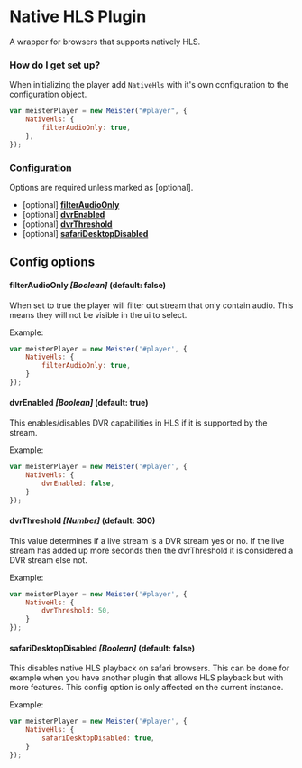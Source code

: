 # Native HLS Plugin #

A wrapper for browsers that supports natively HLS.

### How do I get set up? ###

When initializing the player add `NativeHls` with it's own configuration to the configuration object.

``` JavaScript
var meisterPlayer = new Meister("#player", {
    NativeHls: {
        filterAudioOnly: true,
    },
});
```

### Configuration ###

Options are required unless marked as [optional].

* [optional] [**filterAudioOnly**](#filterAudioOnly)
* [optional] [**dvrEnabled**](#dvrEnabled)
* [optional] [**dvrThreshold**](#dvrThreshold)
* [optional] [**safariDesktopDisabled**](#safariDesktopDisabled)

Config options
-------

#### filterAudioOnly *[Boolean]* (default: false) ####

When set to true the player will filter out stream that only contain audio. This means they will not be visible in the ui to select.

Example:

``` JavaScript
var meisterPlayer = new Meister('#player', {
    NativeHls: {
        filterAudioOnly: true,
    }
});
```

#### dvrEnabled *[Boolean]* (default: true) ####

This enables/disables DVR capabilities in HLS if it is supported by the stream.

Example:

``` JavaScript
var meisterPlayer = new Meister('#player', {
    NativeHls: {
        dvrEnabled: false,
    }
});
```

#### dvrThreshold *[Number]* (default: 300) ####

This value determines if a live stream is a DVR stream yes or no. If the live stream has added up more seconds then the dvrThreshold it is considered a DVR stream else not.

Example:

``` JavaScript
var meisterPlayer = new Meister('#player', {
    NativeHls: {
        dvrThreshold: 50,
    }
});
```

#### safariDesktopDisabled *[Boolean]* (default: false) ####

This disables native HLS playback on safari browsers. This can be done for example when you have another plugin that allows HLS playback but with more features. This config option is only affected on the current instance.

Example:

``` JavaScript
var meisterPlayer = new Meister('#player', {
    NativeHls: {
        safariDesktopDisabled: true,
    }
});
```
